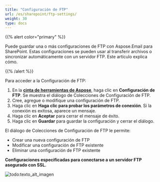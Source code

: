 ```yaml
---
title: "Configuración de FTP"
url: /es/sharepoint/ftp-settings/
weight: 30
type: docs
---
```



{{% alert color="primary" %}} 

Puede guardar una o más configuraciones de FTP con Aspose.Email para SharePoint. Estas configuraciones se pueden usar al transferir archivos o sincronizar automáticamente con un servidor FTP. Este artículo explica cómo.

{{% /alert %}} 

Para acceder a la Configuración de FTP: 

1. En la [**cinta de herramientas de Aspose**](/email/sharepoint/about-document-library-synchronization/), haga clic en **Configuración de FTP**. Se muestra el diálogo de Colecciones de Configuración de FTP.
1. Cree, agregue o modifique una configuración de FTP.
1. Haga clic en **Haga clic para probar los parámetros de conexión**. Si la conexión es exitosa, aparece un mensaje.
1. Haga clic en **Aceptar** para cerrar el mensaje de éxito.
1. Haga clic en **Guardar** para guardar la configuración y cerrar el diálogo.

El diálogo de Colecciones de Configuración de FTP le permite:

- Crear una nueva configuración de FTP
- Modificar una configuración de FTP existente
- Eliminar una configuración de FTP existente

**Configuraciones especificadas para conectarse a un servidor FTP asegurado con SSL.** 

![todo:texto_alt_imagen](ftp-settings_1.png)